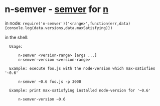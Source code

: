 # n-semver - [semver] for [n]

in node: `require('n-semver')('<range>',function(err,data){console.log(data.versions,data.maxSatisfying)})`

in the shell:
```
  Usage:

      n-semver <version-range> [args ...]
      n-semver-version <version-range>

  Example: execute foo.js with the node-version which max-satisfies '~0.6'

      n-semver ~0.6 foo.js -p 3000

  Example: print max-satisfying installed node-version for '~0.6'

      n-semver-version ~0.6
```

[semver]: https://github.com/isaacs/node-semver
[n]: https://github.com/visionmedia/n
